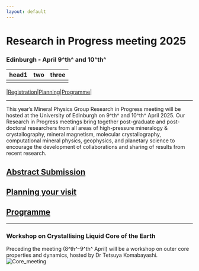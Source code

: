 ```yaml
---
layout: default
---
```

# Research in Progress meeting 2025
### Edinburgh - April 9^th^ and 10^th^

| head1        | two          | three |
|-------------|----------------|------|
|               |                  |        |



|[Registration](./RiP_2025-abstracts.html)|[Planning](./RiP_2025-planning.html)|[Programme](./RiP_2025-programme.html)|
* * *

This year’s Mineral Physics Group Research in Progress meeting will be hosted at the University of Edinburgh on 9^th^ and 10^th^ April 2025. Our Research in Progress meetings bring together post-graduate and post-doctoral researchers from all areas of high-pressure mineralogy & crystallography, mineral magnetism, molecular crystallography, computational mineral physics, geophysics, and planetary science to encourage the development of collaborations and sharing of results from recent research.

## [Abstract Submission](./RiP_2025-abstracts.html)

## [Planning your visit](./RiP_2025-planning.html)

## [Programme](./RiP_2025-programme.html)



* * *


### Workshop on Crystallising Liquid Core of the Earth
Preceding the meeting (8^th^-9^th^ April) will be a workshop on outer core properties and dynamics, hosted by Dr Tetsuya Komabayashi.
![Core_meeting](https://MinPhys.github.io/assets/img/Core%20workshop%20flyer%20new.jpg)
